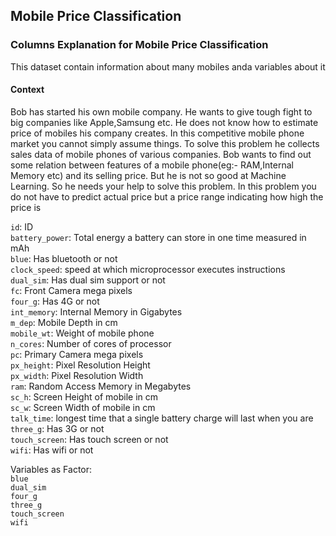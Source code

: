## Mobile Price Classification

### Columns Explanation for Mobile Price Classification
This dataset contain information about many mobiles anda variables about it

#### Context
Bob has started his own mobile company. He wants to give tough fight to big companies like Apple,Samsung etc.
He does not know how to estimate price of mobiles his company creates. In this competitive mobile phone market you cannot simply assume things. To solve this problem he collects sales data of mobile phones of various companies.
Bob wants to find out some relation between features of a mobile phone(eg:- RAM,Internal Memory etc) and its selling price. But he is not so good at Machine Learning. So he needs your help to solve this problem.
In this problem you do not have to predict actual price but a price range indicating how high the price is
  
`id`: ID  
`battery_power`: Total energy a battery can store in one time measured in mAh  
`blue`: Has bluetooth or not  
`clock_speed`: speed at which microprocessor executes instructions  
`dual_sim`: Has dual sim support or not  
`fc`: Front Camera mega pixels  
`four_g`: Has 4G or not  
`int_memory`: Internal Memory in Gigabytes  
`m_dep`: Mobile Depth in cm  
`mobile_wt`: Weight of mobile phone  
`n_cores`: Number of cores of processor  
`pc`: Primary Camera mega pixels  
`px_height`: Pixel Resolution Height  
`px_width`: Pixel Resolution Width  
`ram`: Random Access Memory in Megabytes  
`sc_h`: Screen Height of mobile in cm  
`sc_w`: Screen Width of mobile in cm  
`talk_time`: longest time that a single battery charge will last when you are  
`three_g`: Has 3G or not  
`touch_screen`: Has touch screen or not  
`wifi`: Has wifi or not  
  
Variables as Factor:  
`blue`  
`dual_sim`  
`four_g`  
`three_g`  
`touch_screen`  
`wifi`  

